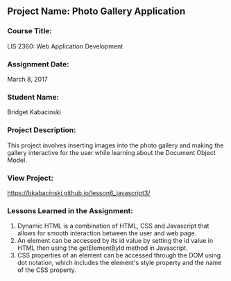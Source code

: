 ## Project Name:  Photo Gallery Application

### Course Title:
LIS 2360:  Web Application Development

### Assignment Date:  
March 8, 2017

### Student Name:  
Bridget Kabacinski

### Project Description:
This project involves inserting images into the photo gallery and making the gallery interactive for the user while learning about the Document 
Object Model.

### View Project:
https://bkabacinski.github.io/lesson6_javascript3/

### Lessons Learned in the Assignment:
1. Dynamic HTML is a combination of HTML, CSS and Javascript that allows for smooth interaction between the user and web page.
2. An element can be accessed by its id value by setting the id value in HTML then using the getElementById method in Javascript.
3. CSS properties of an element can be accessed through the DOM using dot notation, which includes the element's style property and the name
   of the CSS property.
